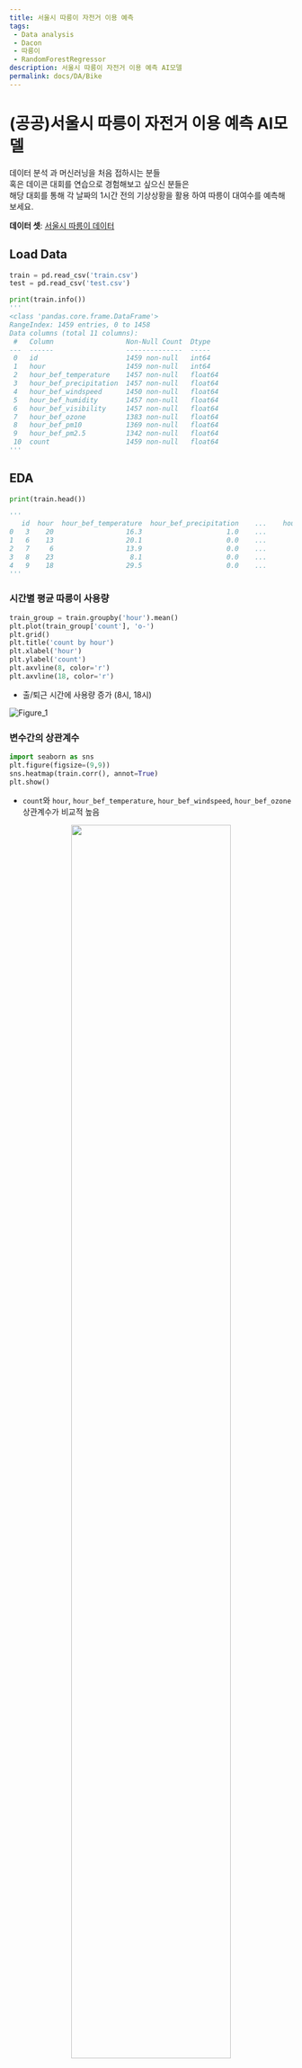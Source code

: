 ```yaml
---
title: 서울시 따릉이 자전거 이용 예측
tags: 
 - Data analysis
 - Dacon
 - 따릉이
 - RandomForestRegressor
description: 서울시 따릉이 자전거 이용 예측 AI모델 
permalink: docs/DA/Bike
---
```


# (공공)서울시 따릉이 자전거 이용 예측 AI모델

데이터 분석 과 머신러닝을 처음 접하시는 분들<br>
혹은 데이콘 대회를 연습으로 경험해보고 싶으신 분들은<br> 
해당 대회를 통해 각 날짜의 1시간 전의 기상상황을 활용 하여 따릉이 대여수를 예측해 보세요.

**데이터 셋**: [서울시 따릉이 데이터](https://dacon.io/competitions/open/235576/data)

## Load Data
```python
train = pd.read_csv('train.csv')
test = pd.read_csv('test.csv')

print(train.info())
'''
<class 'pandas.core.frame.DataFrame'>
RangeIndex: 1459 entries, 0 to 1458
Data columns (total 11 columns):
 #   Column                  Non-Null Count  Dtype  
---  ------                  --------------  -----
 0   id                      1459 non-null   int64
 1   hour                    1459 non-null   int64
 2   hour_bef_temperature    1457 non-null   float64
 3   hour_bef_precipitation  1457 non-null   float64
 4   hour_bef_windspeed      1450 non-null   float64
 5   hour_bef_humidity       1457 non-null   float64
 6   hour_bef_visibility     1457 non-null   float64
 7   hour_bef_ozone          1383 non-null   float64
 8   hour_bef_pm10           1369 non-null   float64
 9   hour_bef_pm2.5          1342 non-null   float64
 10  count                   1459 non-null   float64
'''
```

## EDA 

```python
print(train.head())

'''
   id  hour  hour_bef_temperature  hour_bef_precipitation    ...    hour_bef_ozone  hour_bef_pm10  hour_bef_pm2.5  count
0   3    20                  16.3                     1.0    ...              0.027           76.0            33.0   49.0   
1   6    13                  20.1                     0.0    ...              0.042           73.0            40.0  159.0   
2   7     6                  13.9                     0.0    ...              0.033           32.0            19.0   26.0   
3   8    23                   8.1                     0.0    ...              0.040           75.0            64.0   57.0   
4   9    18                  29.5                     0.0    ...              0.057           27.0            11.0  431.0  
'''
```

### 시간별 평균 따릉이 사용량

```python
train_group = train.groupby('hour').mean()
plt.plot(train_group['count'], 'o-')
plt.grid()
plt.title('count by hour')
plt.xlabel('hour')
plt.ylabel('count')
plt.axvline(8, color='r')
plt.axvline(18, color='r')
```
- 출/퇴근 시간에 사용량 증가 (8시, 18시)

![Figure_1](https://user-images.githubusercontent.com/76420201/155281864-d3071577-deaa-4352-99ab-ad0bae64b8ef.png)


### 변수간의 상관계수
```python
import seaborn as sns
plt.figure(figsize=(9,9))
sns.heatmap(train.corr(), annot=True)
plt.show()
```
- `count`와 `hour`, `hour_bef_temperature`, `hour_bef_windspeed`, `hour_bef_ozone` 상관계수가 비교적 높음
<center><img src="https://user-images.githubusercontent.com/76420201/155283947-edd9ac7d-061b-4894-bff6-2bfd254944a6.png" width="75%"></center>


### 컬럼별 결측치 개수 확인
- `hour`, `hour_bef_temperature`, `hour_bef_windspeed`, `hour_bef_ozone` 네 가지 변수로만 학습

```python
train_X = train[['hour', 'hour_bef_temperature', 'hour_bef_windspeed', 'hour_bef_ozone', 'hour_bef_humidity']]
train_y = train[['count']]

print(train_X.isnull().sum())
'''
hour                     0
hour_bef_temperature     2
hour_bef_windspeed       9
hour_bef_ozone          76
dtype: int64
'''
```

## Pre Processing
- train 데이터의 결측치는 train 데이터 평균 값으로 대체
- test 데이터는 실제로는 **알 수 없는 값**이기 때문에 train 데이터의 평균 값으로 대체

```python
print(train_X.isnull().sum())
train_X['hour_bef_temperature'].fillna(train_X['hour_bef_temperature'].mean(), inplace=True)
train_X['hour_bef_windspeed'].fillna(train_X['hour_bef_windspeed'].mean(), inplace=True)
train_X['hour_bef_ozone'].fillna(train_X['hour_bef_ozone'].mean(), inplace=True)

test_X = test[['hour', 'hour_bef_temperature', 'hour_bef_windspeed', 'hour_bef_ozone']] # train과 동일

print(test_X.isnull().sum())
test_X['hour_bef_temperature'].fillna(train_X['hour_bef_temperature'].mean(), inplace=True)
test_X['hour_bef_windspeed'].fillna(train_X['hour_bef_windspeed'].mean(), inplace=True)
test_X['hour_bef_ozone'].fillna(train_X['hour_bef_ozone'].mean(), inplace=True)
```


## Model training & Predict

```python
model = RandomForestRegressor(n_estimators=50, random_state=0)
model.fit(train_X, train_y)

pred = model.predict(test_X) # predict

sub = pd.read_csv('submission.csv')
sub['count'] = pred

sub.to_csv('output.csv', index=False) # save to csv file
```

## Result

score - 47.546691622..<br>
양의 상관계수만 고려했던거 같아 음의 상관계수 `hour_bef_humidity`를 포함시키고 `hour_bef_ozone`를 제외시켰더니<br>
score - 44.759260241<br>
로 오차를 줄일 수 있었습니다.

